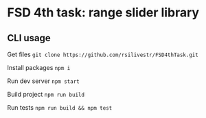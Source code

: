 # FSD 4th task: range slider library

## CLI usage

Get files `git clone https://github.com/rsilivestr/FSD4thTask.git`

Install packages `npm i`

Run dev server `npm start`

Build project `npm run build`

Run tests `npm run build && npm test`